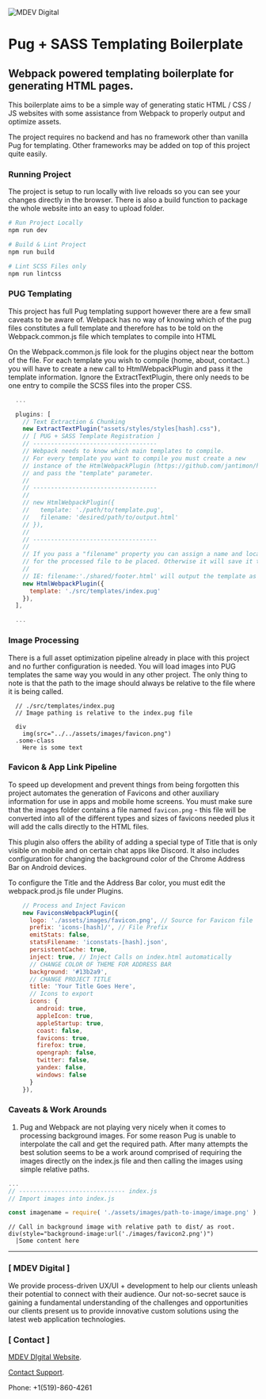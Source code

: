 ![MDEV Digital](https://mdev.digital/social/githubLogo.svg)

# Pug + SASS Templating Boilerplate
## Webpack powered templating boilerplate for generating HTML pages.
This boilerplate aims to be a simple way of generating static HTML / CSS / JS
websites with some assistance from Webpack to properly output and optimize
assets.

The project requires no backend and has no framework other than vanilla Pug for
templating. Other frameworks may be added on top of this project quite easily.

### Running Project
The project is setup to run locally with live reloads so you can see your
changes directly in the browser. There is also a build function to package the
whole website into an easy to upload folder.

```bash
# Run Project Locally
npm run dev

# Build & Lint Project
npm run build

# Lint SCSS Files only
npm run lintcss
```

### PUG Templating
This project has full Pug templating support however there are a few small
caveats to be aware of. Webpack has no way of knowing which of the pug files
constitutes a full template and therefore has to be told on the
Webpack.common.js file which templates to compile into HTML

On the Webpack.common.js file look for the plugins object near the bottom of the
file. For each template you wish to compile (home, about, contact..) you will
have to create a new call to HtmlWebpackPlugin and pass it the template
information. Ignore the ExtractTextPlugin, there only needs to be one entry to
compile the SCSS files into the proper CSS.

```javascript
  ...

  plugins: [
    // Text Extraction & Chunking
    new ExtractTextPlugin("assets/styles/styles[hash].css"),
    // [ PUG + SASS Template Registration ]
    // -----------------------------------
    // Webpack needs to know which main templates to compile.
    // For every template you want to compile you must create a new
    // instance of the HtmlWebpackPlugin (https://github.com/jantimon/html-webpack-plugin)
    // and pass the "template" parameter.
    //
    // -----------------------------------
    //
    // new HtmlWebpackPlugin({
    //   template: './path/to/template.pug',
    //   filename: 'desired/path/to/output.html'
    // }),
    //
    // -----------------------------------
    //
    // If you pass a "filename" property you can assign a name and location
    // for the processed file to be placed. Otherwise it will save it to the root with the same name
    //
    // IE: filename:'./shared/footer.html' will output the template as dist/shared/footer.html
    new HtmlWebpackPlugin({
      template: './src/templates/index.pug'
    }),
  ],

  ...
```

### Image Processing
There is a full asset optimization pipeline already in place with this project
and no further configuration is needed. You will load images into PUG templates
the same way you would in any other project. The only thing to note is that the
path to the image should always be relative to the file where it is being
called.

```pug
  // ./src/templates/index.pug
  // Image pathing is relative to the index.pug file

  div
    img(src="../../assets/images/favicon.png")
  .some-class
    Here is some text
```

### Favicon & App Link Pipeline
To speed up development and prevent things from being forgotten this project
automates the generation of Favicons and other auxiliary information for use in
apps and mobile home screens. You must make sure that the images folder contains
a file named `favicon.png` - this file will be converted into all of the
different types and sizes of favicons needed plus it will add the calls directly
to the HTML files.

This plugin also offers the ability of adding a special type of Title that is
only visible on mobile and on certain chat apps like Discord. It also includes
configuration for changing the background color of the Chrome Address Bar on
Android devices.

To configure the Title and the Address Bar color, you must edit the
webpack.prod.js file under Plugins.

```javascript
    // Process and Inject Favicon
    new FaviconsWebpackPlugin({
      logo: './assets/images/favicon.png', // Source for Favicon file
      prefix: 'icons-[hash]/', // File Prefix
      emitStats: false,
      statsFilename: 'iconstats-[hash].json',
      persistentCache: true,
      inject: true, // Inject Calls on index.html automatically
      // CHANGE COLOR OF THEME FOR ADDRESS BAR
      background: '#13b2a9',
      // CHANGE PROJECT TITLE
      title: 'Your Title Goes Here',
      // Icons to export
      icons: {
        android: true,
        appleIcon: true,
        appleStartup: true,
        coast: false,
        favicons: true,
        firefox: true,
        opengraph: false,
        twitter: false,
        yandex: false,
        windows: false
      }
    }),

```

### Caveats & Work Arounds
1. Pug and Webpack are not playing very nicely when it comes to processing
   background images. For some reason Pug is unable to interpolate the call and
   get the required path. After many attempts the best solution seems to be a
   work around comprised of requiring the images directly on the index.js file
   and then calling the images using simple relative paths.

```javascript
...
// ------------------------------ index.js
// Import images into index.js

const imagename = require( './assets/images/path-to-image/image.png' );
```

```pug
// Call in background image with relative path to dist/ as root.
div(style="background-image:url('./images/favicon2.png')")
  |Some content here
```

---

### [ MDEV Digital ]
We provide process-driven UX/UI + development to help our clients unleash their potential to connect with their audience. Our not-so-secret sauce is gaining a fundamental understanding of the challenges and opportunities our clients present us to provide innovative custom solutions using the latest web application technologies.

### [ Contact ]
[MDEV DIgital Website](http://mdev.digital).

[Contact Support](mailto:contact@mdev.digital).

Phone: +1(519)-860-4261


